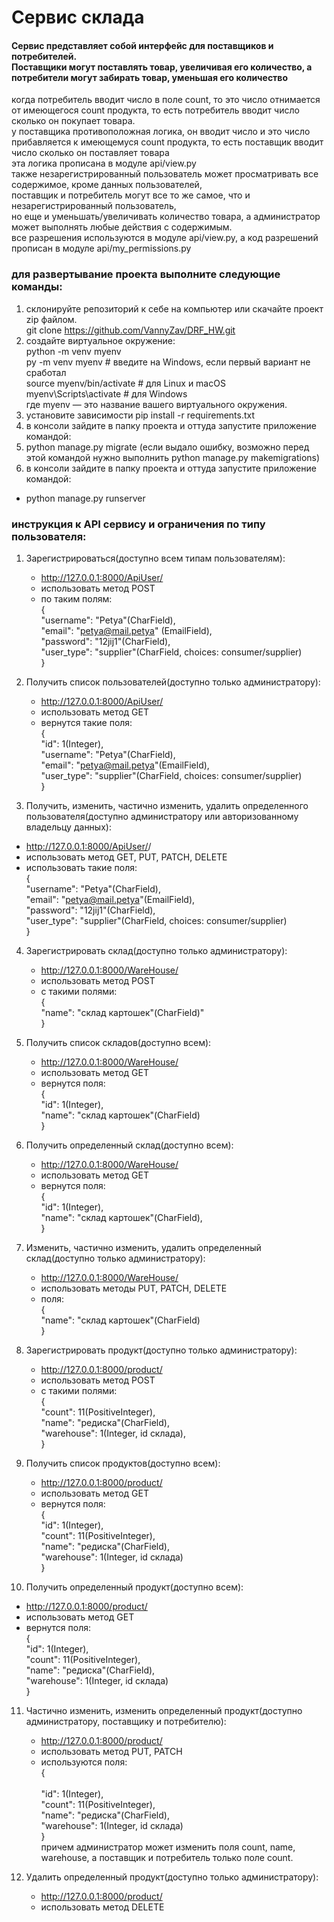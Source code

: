 # Сервис склада

#### Сервис представляет собой интерфейс для поставщиков и потребителей.<br/>Поставщики могут поставлять товар, увеличивая его количество, а потребители могут забирать товар, уменьшая его количество<br/>
когда потребитель вводит число в поле count, то это число отнимается от имеющегося count продукта, то есть потребитель вводит число сколько он покупает товара.<br/>
у поставщика противоположная логика, он вводит число и это число прибавляется к имеющемуся count продукта, то есть поставщик вводит число сколько он поставляет товара<br/>
эта логика прописана в модуле api/view.py<br/>
также незарегистрированный пользователь может просматривать все содержимое, кроме данных пользователей, <br/>
поставщик и потребитель могут все то же самое, что и незарегистрированный пользователь,<br/>
но еще и уменьшать/увеличивать количество товара, а администратор может выполнять любые действия с содержимым.<br/>
все разрешения используются в модуле api/view.py, а код разрешений прописан в модуле api/my_permissions.py

### для развертывание проекта выполните следующие команды:
1. склонируйте репозиторий к себе на компьютер или скачайте проект zip файлом.<br/>
   git clone https://github.com/VannyZav/DRF_HW.git
2. создайте виртуальное окружение:<br/>
   python -m venv myenv<br/>
   py -m venv myenv   # введите на Windows, если первый вариант не сработал<br/>
   source myenv/bin/activate  # для Linux и macOS<br/>
   myenv\Scripts\activate     # для Windows<br/>
   где myenv — это название вашего виртуального окружения.<br/>
3. установите зависимости pip install -r requirements.txt
4. в консоли зайдите в папку проекта и оттуда запустите приложение командой:<br/>
5. python manage.py migrate (если выдало ошибку, возможно перед этой командой нужно выполнить python manage.py makemigrations) 
6. в консоли зайдите в папку проекта и оттуда запустите приложение командой:<br/>
- python manage.py runserver 

### инструкция к API сервису и ограничения по типу пользователя:
1. Зарегистрироваться(доступно всем типам пользователям):<br/>
   - http://127.0.0.1:8000/ApiUser/
   - использовать метод POST
   - по таким полям:<br/>
    {<br/>
      "username": "Petya"(CharField),<br/>
      "email": "petya@mail.petya" (EmailField),<br/>
      "password": "12jij1"(CharField),<br/>
      "user_type": "supplier"(CharField, choices: consumer/supplier)<br/>
    }<br/>
2. Получить список пользователей(доступно только администратору):<br/>
   - http://127.0.0.1:8000/ApiUser/
   - использовать метод GET
   - вернутся такие поля:<br/>
   {<br/>
      "id": 1(Integer),<br/>
      "username": "Petya"(CharField),<br/>
      "email": "petya@mail.petya"(EmailField),<br/>
      "user_type": "supplier"(CharField, choices: consumer/supplier)<br/>
   }<br/>

3. Получить, изменить, частично изменить, удалить определенного пользователя(доступно администратору или авторизованному владельцу данных):<br/>
- http://127.0.0.1:8000/ApiUser/<id>/
- использовать метод GET, PUT, PATCH, DELETE
- использовать такие поля:<br/>
   {<br/>
        "username": "Petya"(CharField),<br/>
        "email": "petya@mail.petya"(EmailField),<br/>
        "password": "12jij1"(CharField),<br/>
        "user_type": "supplier"(CharField, choices: consumer/supplier)<br/>
   }<br/>

4. Зарегистрировать склад(доступно только администратору):
   - http://127.0.0.1:8000/WareHouse/
   - использовать метод POST
   - с такими полями:<br/>
   {<br/>
       "name": "склад картошек"(CharField)"<br/>
   }<br/>

5. Получить список складов(доступно всем):
   - http://127.0.0.1:8000/WareHouse/
   - использовать метод GET
   - вернутся поля:<br/>
   {<br/>
       "id": 1(Integer),<br/>
       "name": "склад картошек"(CharField)<br/>
   }<br/>

6. Получить определенный склад(доступно всем):
   - http://127.0.0.1:8000/WareHouse/<id>
   - использовать метод GET
   - вернутся поля:<br/>
   {<br/>
       "id": 1(Integer),<br/>
       "name": "склад картошек"(CharField),<br/>
   }<br/>

7. Изменить, частично изменить, удалить определенный склад(доступно только администратору):
   - http://127.0.0.1:8000/WareHouse/<id>
   - использовать методы PUT, PATCH, DELETE
   - поля:<br/>
   {<br/>
         "name": "склад картошек"(CharField)<br/>
   }<br/>

8. Зарегистрировать продукт(доступно только администратору):
   - http://127.0.0.1:8000/product/
   - использовать метод POST
   - с такими полями:<br/>
   {<br/>
       "count": 11(PositiveInteger),<br/>
       "name": "редиска"(CharField),<br/>
       "warehouse": 1(Integer, id склада),<br/>
   }<br/>

9. Получить список продуктов(доступно всем):
   - http://127.0.0.1:8000/product/
   - использовать метод GET
   - вернутся поля:<br/>
   {<br/>
        "id": 1(Integer),<br/>
        "count": 11(PositiveInteger),<br/>
        "name": "редиска"(CharField),<br/>
        "warehouse": 1(Integer, id склада)<br/>
   }<br/>

10. Получить определенный продукт(доступно всем):
   - http://127.0.0.1:8000/product/<id>
   - использовать метод GET
   - вернутся поля:<br/>
   {<br/>
        "id": 1(Integer),<br/>
        "count": 11(PositiveInteger),<br/>
        "name": "редиска"(CharField),<br/>
        "warehouse": 1(Integer, id склада)<br/>
   }<br/>

11. Частично изменить, изменить определенный продукт(доступно администратору, поставщику и потребителю):
    - http://127.0.0.1:8000/product/<id>
    - использовать метод PUT, PATCH
    - используются поля:<br/>
    {<br/>   
         "id": 1(Integer),<br/>
         "count": 11(PositiveInteger),<br/>
         "name": "редиска"(CharField),<br/>
         "warehouse": 1(Integer, id склада)<br/>
    }<br/>
    причем администратор может изменить поля count, name, warehouse, а поставщик и потребитель только поле count.

12. Удалить определенный продукт(доступно только администратору):
    - http://127.0.0.1:8000/product/<id>
    - использовать метод DELETE




   
